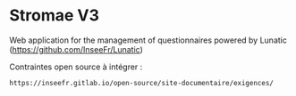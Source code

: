 # Stromae V3

Web application for the management of questionnaires powered by Lunatic (https://github.com/InseeFr/Lunatic)

Contraintes open source à intégrer :

    https://inseefr.gitlab.io/open-source/site-documentaire/exigences/
